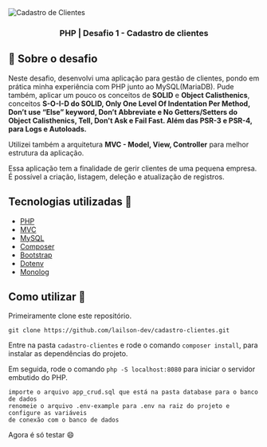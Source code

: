 <img alt="Cadastro de Clientes" src="https://i.imgur.com/3hsQKSK.jpg" />

<h3 align="center">
  PHP | Desafio 1 - Cadastro de clientes
</h3>

## 🐘 Sobre o desafio

Neste desafio, desenvolvi uma aplicação para gestão de clientes, pondo em prática minha experiência com PHP junto ao MySQL(MariaDB). Pude também, aplicar
um pouco os conceitos de **SOLID** e **Object Calisthenics**, conceitos **S-O-I-D do SOLID, Only One Level Of Indentation Per Method, Don’t use “Else” keyword, Don’t Abbreviate e No Getters/Setters do Object Calisthenics, Tell, Don't Ask e Fail Fast. Além das PSR-3 e PSR-4, para Logs e Autoloads.**

Utilizei também a arquitetura **MVC - Model, View, Controller** para melhor estrutura da aplicação.

Essa aplicação tem a finalidade de gerir clientes de  uma pequena empresa. É possível a criação, listagem, deleção e atualização de registros.


## Tecnologias utilizadas :memo:

- [PHP](https://www.php.net/)
- [MVC](https://pt.wikipedia.org/wiki/MVC)
- [MySQL](https://www.mysql.com/)
- [Composer](https://getcomposer.org/)
- [Bootstrap](https://getbootstrap.com.br/)
- [Dotenv](https://github.com/vlucas/phpdotenv)
- [Monolog](https://github.com/Seldaek/monolog)

## Como utilizar 🤔

Primeiramente clone este repositório.

```
git clone https://github.com/lailson-dev/cadastro-clientes.git
```
Entre na pasta `cadastro-clientes` e rode o comando `composer install`, para instalar as dependências do projeto.

Em seguida, rode o comando `php -S localhost:8080` para iniciar o servidor embutido do PHP.

```
importe o arquivo app_crud.sql que está na pasta database para o banco de dados
renomeie o arquivo .env-example para .env na raiz do projeto e configure as variáveis
de conexão com o banco de dados
```

Agora é só testar :smile:
